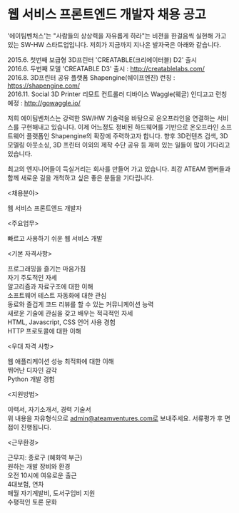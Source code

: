 # 웹 서비스 프론트엔드 개발자 채용 공고


'에이팀벤처스'는 "사람들의 상상력을 자유롭게 하라"는 비젼을 한걸음씩 실현해 가고 있는 SW-HW 스타트업입니다. 저희가 지금까지 지나온 발자국은 아래와 같습니다.<br>

2015.6. 첫번째 보급형 3D프린터 'CREATABLE(크리에이터블) D2' 출시<br>
2016.6. 두번째 모델 'CREATABLE D3' 출시 : http://creatablelabs.com/<br>
2016.8. 3D프린터 공유 플랫폼 Shapengine(쉐이프엔진) 런칭 : https://shapengine.com/<br>
2016.11. Social 3D Printer 리모트 컨트롤러 디바이스 Waggle(웨글) 인디고고 런칭 예정 : http://gowaggle.io/<br>

저희 에이팀벤처스는 강력한 SW/HW 기술력을 바탕으로 온오프라인을 연결하는 서비스를 구현해내고 있습니다. 이제 어느정도 정비된 하드웨어를 기반으로 온오프라인 소프트웨어 플랫폼인 Shapengine의 확장에 주력하고자 합니다. 향후 3D컨텐츠 검색, 3D 모델링 아웃소싱, 3D 프린터 이외의 제작 수단 공유 등 재미 있는 일들이 많이 기다리고 있습니다.<br>

최고의 엔지니어들이 득실거리는 회사를 만들어 가고 있습니다. 최강 ATEAM 멤버들과 함께 새로운 길을 개척하고 싶은 좋은 분들을 기다립니다.<br>

<채용분야><br>

웹 서비스 프론트엔드 개발자<br>


<주요업무><br>

빠르고 사용하기 쉬운 웹 서비스 개발<br>


<기본 자격사항><br>

프로그래밍을 즐기는 마음가짐<br>
자기 주도적인 자세<br>
알고리즘과 자료구조에 대한 이해<br>
소프트웨어 테스트 자동화에 대한 관심<br>
동료와 즐겁게 코드 리뷰를 할 수 있는 커뮤니케이션 능력<br>
새로운 기술에 관심을 갖고 배우는 적극적인 자세<br>
HTML, Javascript, CSS 언어 사용 경험<br>
HTTP 프로토콜에 대한 이해<br>

<우대 자격 사항>

웹 애플리케이션 성능 최적화에 대한 이해<br>
뛰어난 디자인 감각<br>
Python 개발 경험<br>


<지원방법><br>

이력서, 자기소개서, 경력 기술서<br>
위 내용을 자유형식으로 admin@ateamventures.com로 보내주세요. 서류평가 후 면접이 진행됩니다.<br>

<근무환경><br>

근무지: 종로구 (혜화역 부근)<br>
원하는 개발 장비와 환경<br>
오전 10시에 여유로운 출근<br>
4대보험, 연차<br>
매월 자기계발비, 도서구입비 지원<br>
수평적인 토론 문화<br>
